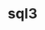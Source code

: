 ---
title: "sql3"
layout: category
permalink : /categories/sql3/
author_profile : true
sidebar_main : true
sidebar:
  nav: "sidebar-sample"
---